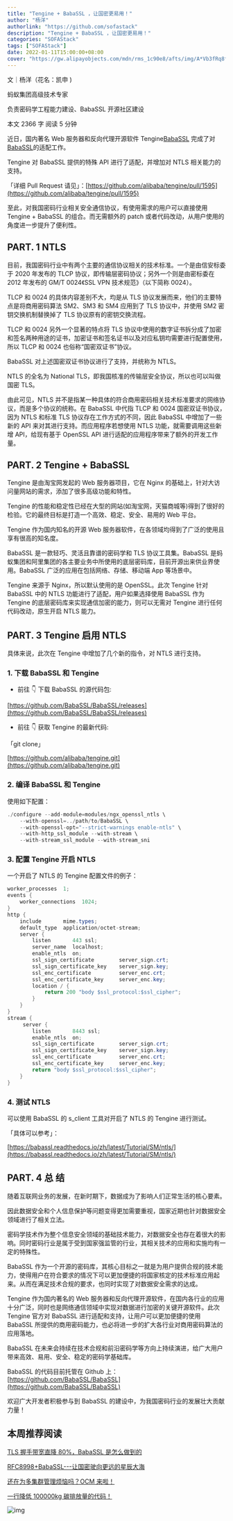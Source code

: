 ```yaml
---
title: "Tengine + BabaSSL ，让国密更易用！"
author: "杨洋"
authorlink: "https://github.com/sofastack"
description: "Tengine + BabaSSL ，让国密更易用！"
categories: "SOFAStack"
tags: ["SOFAStack"]
date: 2022-01-11T15:00:00+08:00
cover: "https://gw.alipayobjects.com/mdn/rms_1c90e8/afts/img/A*Vb3fRq8fMagAAAAAAAAAAAAAARQnAQ"
---
```


文｜杨洋（花名：凯申 )

蚂蚁集团高级技术专家

负责密码学工程能力建设、BabaSSL 开源社区建设

本文 2366 字 阅读 5 分钟

近日，国内著名 Web 服务器和反向代理开源软件 Tengine[BabaSSL](https://tengine.taobao.org) 完成了对 [BabaSSL](https://www.babassl.cn)的适配工作。

Tengine 对 BabaSSL 提供的特殊 API 进行了适配，并增加对 NTLS 相关能力的支持。

「详细 Pull Request 请见」：[https://github.com/alibaba/tengine/pull/1595](https://github.com/alibaba/tengine/pull/1595)

至此，对我国密码行业相关安全通信协议，有使用需求的用户可以直接使用 Tengine + BabaSSL 的组合。而无需额外的 patch 或者代码改动，从用户使用的角度进一步提升了便利性。

## PART. 1 NTLS

目前，我国密码行业中有两个主要的通信协议相关的技术标准。一个是由信安标委于 2020 年发布的 TLCP 协议，即传输层密码协议；另外一个则是由密标委在 2012 年发布的 GM/T 0024《SSL VPN 技术规范》（以下简称 0024）。

TLCP 和 0024 的具体内容差别不大，均是从 TLS 协议发展而来，他们的主要特点是将商用密码算法 SM2、SM3 和 SM4 应用到了 TLS 协议中，并使用 SM2 密钥交换机制替换掉了 TLS 协议原有的密钥交换流程。

TLCP 和 0024 另外一个显著的特点将 TLS 协议中使用的数字证书拆分成了加密和签名两种用途的证书，加密证书和签名证书以及对应私钥均需要进行配置使用，所以 TLCP 和 0024 也俗称“国密双证书”协议。

BabaSSL 对上述国密双证书协议进行了支持，并统称为 NTLS。

NTLS 的全名为 National TLS，即我国核准的传输层安全协议，所以也可以叫做国密 TLS。

由此可见，NTLS 并不是指某一种具体的符合商用密码相关技术标准要求的网络协议，而是多个协议的统称。在 BabaSSL 中代指 TLCP 和 0024 国密双证书协议，因为 NTLS 和标准 TLS 协议存在工作方式的不同，因此 BabaSSL 中增加了一些新的 API 来对其进行支持。而应用程序若想使用 NTLS 功能，就需要调用这些新增 API，给现有基于 OpenSSL API 进行适配的应用程序带来了额外的开发工作量。

## PART. 2 Tengine + BabaSSL

Tengine 是由淘宝网发起的 Web 服务器项目，它在 Nginx 的基础上，针对大访问量网站的需求，添加了很多高级功能和特性。

Tengine 的性能和稳定性已经在大型的网站(如淘宝网，天猫商城等)得到了很好的检验。它的最终目标是打造一个高效、稳定、安全、易用的 Web 平台。

Tengine 作为国内知名的开源 Web 服务器软件，在各领域均得到了广泛的使用且享有很高的知名度。

BabaSSL 是一款轻巧、灵活且靠谱的密码学和 TLS 协议工具集。BabaSSL 是蚂蚁集团和阿里集团的各主要业务中所使用的底层密码库，目前开源出来供业界使用。BabaSSL 广泛的应用在包括网络、存储、移动端 App 等场景中。

Tengine 来源于 Nginx，所以默认使用的是 OpenSSL。此次 Tengine 针对 BabaSSL 中的 NTLS 功能进行了适配，用户如果选择使用 BabaSSL 作为 Tengine 的底层密码库来实现通信加密的能力，则可以无需对 Tengine 进行任何代码改动，原生开启 NTLS 能力。

## PART. 3 Tengine 启用 NTLS

具体来说，此次在 Tengine 中增加了几个新的指令，对 NTLS 进行支持。

### 1. 下载 BabaSSL 和 Tengine 

- 前往 👇 下载 BabaSSL 的源代码包:

[https://github.com/BabaSSL/BabaSSL/releases](https://github.com/BabaSSL/BabaSSL/releases)

- 前往 👇 获取 Tengine 的最新代码:

「git clone」

[https://github.com/alibaba/tengine.git](https://github.com/alibaba/tengine.git)

### 2. 编译 BabaSSL 和 Tengine

使用如下配置：

```java
./configure --add-module=modules/ngx_openssl_ntls \
    --with-openssl=../path/to/BabaSSL \
    --with-openssl-opt="--strict-warnings enable-ntls" \
    --with-http_ssl_module --with-stream \
    --with-stream_ssl_module --with-stream_sni
```

### 3. 配置 Tengine 开启 NTLS 

一个开启了 NTLS 的 Tengine 配置文件的例子：

```java
worker_processes  1;
events {
    worker_connections  1024;
}
http {
    include       mime.types;
    default_type  application/octet-stream;
    server {
        listen       443 ssl;
        server_name  localhost;
        enable_ntls  on;
        ssl_sign_certificate        server_sign.crt;
        ssl_sign_certificate_key    server_sign.key;
        ssl_enc_certificate         server_enc.crt;
        ssl_enc_certificate_key     server_enc.key;
        location / {
            return 200 "body $ssl_protocol:$ssl_cipher";
        }
    }
}
stream {
     server {
        listen       8443 ssl;
        enable_ntls  on;
        ssl_sign_certificate        server_sign.crt;
        ssl_sign_certificate_key    server_sign.key;
        ssl_enc_certificate         server_enc.crt;
        ssl_enc_certificate_key     server_enc.key;
        return "body $ssl_protocol:$ssl_cipher";
    }
}
```

### 4. 测试 NTLS 

可以使用 BabaSSL 的 s_client 工具对开启了 NTLS 的 Tengine 进行测试。

「具体可以参考」：

[https://babassl.readthedocs.io/zh/latest/Tutorial/SM/ntls/](https://babassl.readthedocs.io/zh/latest/Tutorial/SM/ntls/)

## PART. 4 总 结

随着互联网业务的发展，在新时期下，数据成为了影响人们正常生活的核心要素。

因此数据安全和个人信息保护等问题变得更加需要重视，国家近期也针对数据安全领域进行了相关立法。

密码学技术作为整个信息安全领域的基础技术能力，对数据安全也存在着很大的影响。同时密码行业是属于受到国家强监管的行业，其相关技术的应用和实施均有一定的特殊性。

BabaSSL 作为一个开源的密码库，其核心目标之一就是为用户提供合规的技术能力，使得用户在符合要求的情况下可以更加便捷的将国家核定的技术标准应用起来。从而在满足技术合规的要求，也同时实现了对数据安全需求的达成。

Tengine 作为国内著名的 Web 服务器和反向代理开源软件，在国内各行业的应用十分广泛，同时也是网络通信领域中实现对数据进行加密的关键开源软件。此次 Tengine 官方对 BabaSSL 进行适配和支持，让用户可以更加便捷的使用 BabaSSL 所提供的商用密码能力，也必将进一步的扩大各行业对商用密码算法的应用落地。

BabaSSL 在未来会持续在技术合规和前沿密码学等方向上持续演进，给广大用户带来高效、易用、安全、稳定的密码学基础库。

BabaSSL 的代码目前托管在 Github 上：[https://github.com/BabaSSL/BabaSSL](https://github.com/BabaSSL/BabaSSL)

欢迎广大开发者积极参与到 BabaSSL 的建设中，为我国密码行业的发展壮大贡献力量！

## 本周推荐阅读

[TLS 握手带宽直降 80%，BabaSSL 是怎么做到的](https://mp.weixin.qq.com/s?__biz=MzUzMzU5Mjc1Nw==&mid=2247498688&idx=1&sn=7379528f786e0e35db67d1ce7576b5c4&chksm=faa3141acdd49d0ce56d580cc1ea32347c04ecfa1503198c1ec8ce5614ead2bd8169a737250c&scene=21)

[RFC8998+BabaSSL---让国密驶向更远的星辰大海](https://mp.weixin.qq.com/s?__biz=MzUzMzU5Mjc1Nw==&mid=2247490428&idx=1&sn=8ca31baa5c99e0790cdee8a075a7c046&chksm=faa0f4a6cdd77db07f3fb1149b7f6505fe6b8eca5b2e2a724960aee76d9667e3e970c44eef5a&scene=21)

[还在为多集群管理烦恼吗？OCM 来啦！](https://mp.weixin.qq.com/s?__biz=MzUzMzU5Mjc1Nw==&mid=2247490574&idx=1&sn=791b8d49759131ea1feb5393e1b51e7c&chksm=faa0f3d4cdd77ac2316b179a24b7c3ac90a08d3768379795d97c18b14a9c69e4b82012c3c097&scene=21)

[一行降低 100000kg 碳排放量的代码！](https://mp.weixin.qq.com/s?__biz=MzUzMzU5Mjc1Nw==&mid=2247499661&idx=1&sn=7c609883a7fd3b6f738bd0c13b82d8e5&chksm=faa31057cdd49941e00d39e0df6dd2e8c91050c0cb33bad124983cd8d732c6f5f2fc0bbdba49&scene=21)

![img](https://gw.alipayobjects.com/zos/bmw-prod/75d7bde6-1f48-4f28-80a4-215f8ec811bd.webp) 
